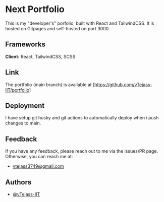 # Next Portfolio

This is my "developer's" porfolio, built with React and TailwindCSS. It is hosted on Gitpages and self-hosted on port 3000.

## Frameworks

**Client:** React, TailwindCSS, SCSS
## Link

The portfolio (main branch) is available at [https://github.com/vTejass-IIT/portfolio]

## Deployment 
I have setup git husky and git actions to automatically deploy when i push changes to main.

## Feedback

If you have any feedback, please reach out to me via the issues/PR page. Otherwise, you can reach me at: 
* vtejass3749@gmail.com
## Authors

- [@vTejass-IIT](https://www.github.com/vTejass-IIT)


